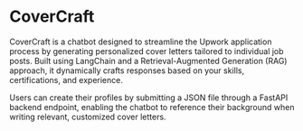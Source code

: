 # CoverCraft
CoverCraft is a chatbot designed to streamline the Upwork application process by generating personalized cover letters tailored to individual job posts. Built using LangChain and a Retrieval-Augmented Generation (RAG) approach, it dynamically crafts responses based on your skills, certifications, and experience.

Users can create their profiles by submitting a JSON file through a FastAPI backend endpoint, enabling the chatbot to reference their background when writing relevant, customized cover letters.
